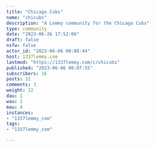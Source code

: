 ```yaml
---
title: "Chicago Cubs" 
name: "chicubs"
description: "A Lemmy community for the Chicago Cubs"
type: community
date: "2023-06-26 17:52:06"
draft: false
nsfw: false
actor_id: "2023-06-06 00:08:44"
host: 1337lemmy.com
lastmod: "https://1337lemmy.com/c/chicubs"
published: "2023-06-06 00:07:55"
subscribers: 16
posts: 22
comments: 3
weight: 22
dau: 1
wau: 2
mau: 4
instances:
- "1337lemmy_com"
tags: 
- "1337lemmy_com"

---
```

